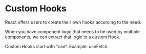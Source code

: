 # Custom Hooks

React offers users to create their own hooks according to the need.

When you have component logic that needs to be used by multiple components, we can extract that logic to a custom Hook.

Custom Hooks start with "use". Example: useFetch.

